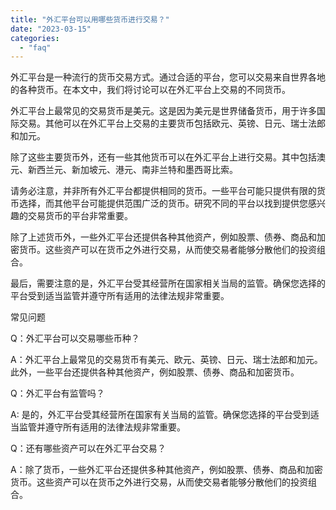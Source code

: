 ```yaml
---
title: "外汇平台可以用哪些货币进行交易？"
date: "2023-03-15"
categories: 
  - "faq"
---
```


外汇平台是一种流行的货币交易方式。通过合适的平台，您可以交易来自世界各地的各种货币。在本文中，我们将讨论可以在外汇平台上交易的不同货币。

外汇平台上最常见的交易货币是美元。这是因为美元是世界储备货币，用于许多国际交易。其他可以在外汇平台上交易的主要货币包括欧元、英镑、日元、瑞士法郎和加元。

除了这些主要货币外，还有一些其他货币可以在外汇平台上进行交易。其中包括澳元、新西兰元、新加坡元、港元、南非兰特和墨西哥比索。

请务必注意，并非所有外汇平台都提供相同的货币。一些平台可能只提供有限的货币选择，而其他平台可能提供范围广泛的货币。研究不同的平台以找到提供您感兴趣的交易货币的平台非常重要。

除了上述货币外，一些外汇平台还提供各种其他资产，例如股票、债券、商品和加密货币。这些资产可以在货币之外进行交易，从而使交易者能够分散他们的投资组合。

最后，需要注意的是，外汇平台受其经营所在国家相关当局的监管。确保您选择的平台受到适当监管并遵守所有适用的法律法规非常重要。

常见问题

Q：外汇平台可以交易哪些币种？

A：外汇平台上最常见的交易货币有美元、欧元、英镑、日元、瑞士法郎和加元。此外，一些平台还提供各种其他资产，例如股票、债券、商品和加密货币。

Q：外汇平台有监管吗？

A: 是的，外汇平台受其经营所在国家有关当局的监管。确保您选择的平台受到适当监管并遵守所有适用的法律法规非常重要。

Q：还有哪些资产可以在外汇平台交易？

A：除了货币，一些外汇平台还提供多种其他资产，例如股票、债券、商品和加密货币。这些资产可以在货币之外进行交易，从而使交易者能够分散他们的投资组合。
